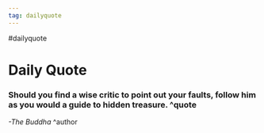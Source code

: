 ```yaml
---
tag: dailyquote
---
```


#dailyquote

# Daily Quote

### Should you find a wise critic to point out your faults, follow him as you would a guide to hidden treasure. ^quote
*-The Buddha* ^author
